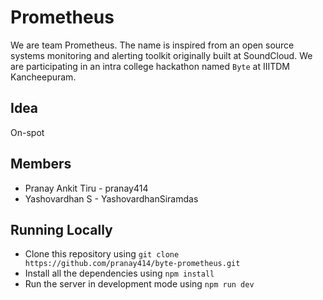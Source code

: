 # Prometheus
We are team Prometheus. The name is inspired from an open source systems monitoring and alerting toolkit originally built at SoundCloud. We are participating in an intra college hackathon named `Byte` at IIITDM Kancheepuram.

## Idea
On-spot

## Members
* Pranay Ankit Tiru - pranay414
* Yashovardhan S - YashovardhanSiramdas

## Running Locally
* Clone this repository using `git clone https://github.com/pranay414/byte-prometheus.git`
* Install all the dependencies using `npm install`
* Run the server in development mode using `npm run dev`